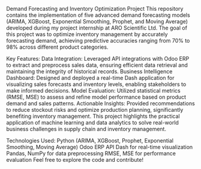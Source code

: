 Demand Forecasting and Inventory Optimization Project
This repository contains the implementation of five advanced demand forecasting models (ARIMA, XGBoost, Exponential Smoothing, Prophet, and Moving Average) developed during my project internship at ARO Scientific Ltd. The goal of this project was to optimize inventory management by accurately forecasting demand, achieving predictive accuracies ranging from 70% to 98% across different product categories.

Key Features:
Data Integration: Leveraged API integrations with Odoo ERP to extract and preprocess sales data, ensuring efficient data retrieval and maintaining the integrity of historical records.
Business Intelligence Dashboard: Designed and deployed a real-time Dash application for visualizing sales forecasts and inventory levels, enabling stakeholders to make informed decisions.
Model Evaluation: Utilized statistical metrics (RMSE, MSE) to assess and refine model performance based on product demand and sales patterns.
Actionable Insights: Provided recommendations to reduce stockout risks and optimize production planning, significantly benefiting inventory management.
This project highlights the practical application of machine learning and data analytics to solve real-world business challenges in supply chain and inventory management.

Technologies Used:
Python (ARIMA, XGBoost, Prophet, Exponential Smoothing, Moving Average)
Odoo ERP API
Dash for real-time visualization
Pandas, NumPy for data preprocessing
RMSE, MSE for performance evaluation
Feel free to explore the code and contribute!
